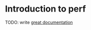 # Introduction to perf

TODO: write [great documentation](http://jacobian.org/writing/great-documentation/what-to-write/)
